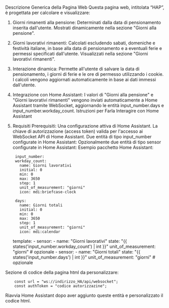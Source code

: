 Descrizione Generica della Pagina Web
Questa pagina web, intitolata “HAP”, è progettata per calcolare e visualizzare:

1. Giorni rimanenti alla pensione:
Determinati dalla data di pensionamento inserita dall'utente.
Mostrati dinamicamente nella sezione "Giorni alla pensione".
2. Giorni lavorativi rimanenti:
Calcolati escludendo sabati, domeniche e festività italiane, in base alla data di pensionamento e a eventuali ferie e permessi specificati dall'utente.
Visualizzati nella sezione "Giorni lavorativi rimanenti".
3. Interazione dinamica:
Permette all'utente di salvare la data di pensionamento, i giorni di ferie e le ore di permesso utilizzando i cookie.
I calcoli vengono aggiornati automaticamente in base ai dati immessi dall'utente.
4. Integrazione con Home Assistant:
I valori di "Giorni alla pensione" e "Giorni lavorativi rimanenti" vengono inviati automaticamente a Home Assistant tramite WebSocket, aggiornando le entità input_number.days e input_number.workday_count.
Istruzioni per Farla Interagire con Home Assistant
1. Requisiti Prerequisiti:
Una configurazione attiva di Home Assistant.
La chiave di autorizzazione (access token) valida per l'accesso ai WebSocket API di Home Assistant.
Due entità di tipo input_number configurate in Home Assistant:
Opzionalmente due entità di tipo sensor configurate in Home Assistant:
Esempio pacchetto Home Assistant:

        input_number:
        workday_count:
          name: Giorni lavorativi
          initial: 0
          min: 0
          max: 3650
          step: 1
          unit_of_measurement: "giorni"
          icon: mdi:briefcase-clock
      
        days:
          name: Giorni totali
          initial: 0
          min: 0
          max: 3650
          step: 1
          unit_of_measurement: "giorni"
          icon: mdi:calendar
      template:
        - sensor:
            - name: "Giorni lavorativi"
              state: "{{ states('input_number.workday_count') | int }}"
              unit_of_measurement: "giorni" # opzionale
        - sensor:
            - name: "Giorni totali"
              state: "{{ states('input_number.days') | int }}"
              unit_of_measurement: "giorni" # opzionale
    
Sezione di codice della pagina html da personalizzare:

        const url = "ws://indirizzo_HA/api/websocket";
        const authToken = "codice autorizzazine";    
    
Riavvia Home Assistant dopo aver aggiunto queste entità e personalizzato il codice html.
